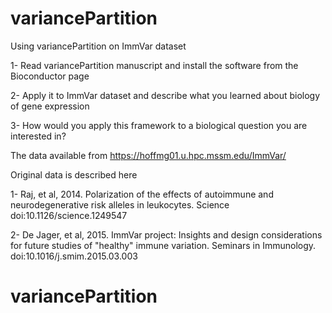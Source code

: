 # variancePartition
Using variancePartition on ImmVar dataset

  1- Read variancePartition manuscript and install the software from the Bioconductor page

  2- Apply it to ImmVar dataset and describe what you learned about biology of gene expression

  3- How would you apply this framework to a biological question you are interested in?

The data available from https://hoffmg01.u.hpc.mssm.edu/ImmVar/

Original data is described here
  
  1- Raj, et al, 2014. Polarization of the effects of autoimmune and neurodegenerative risk alleles in leukocytes. Science doi:10.1126/science.1249547
  
  2- De Jager, et al, 2015. ImmVar project: Insights and design considerations for future studies of "healthy" immune variation. Seminars in Immunology. 
   doi:10.1016/j.smim.2015.03.003
   
# variancePartition   


